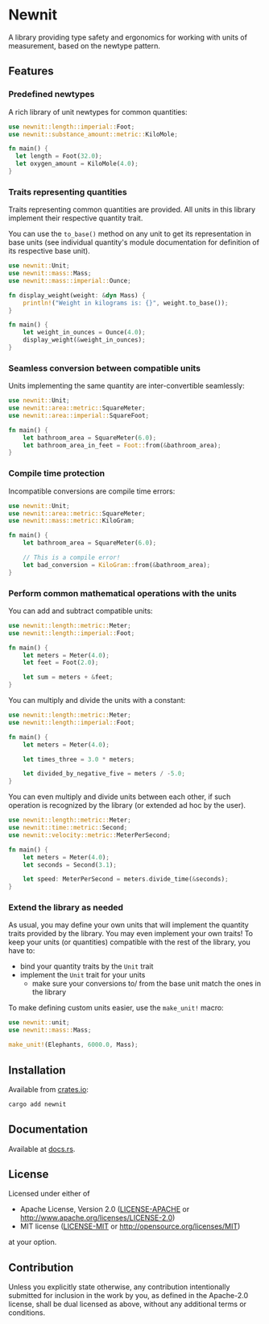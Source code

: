 # Newnit

A library providing type safety and ergonomics for working with units of
measurement, based on the newtype pattern.

## Features

### Predefined newtypes

A rich library of unit newtypes for common quantities:

```rust
use newnit::length::imperial::Foot;
use newnit::substance_amount::metric::KiloMole;

fn main() {
  let length = Foot(32.0);
  let oxygen_amount = KiloMole(4.0);
}
```

### Traits representing quantities

Traits representing common quantities are provided. All units in this library
implement their respective quantity trait.

You can use the `to_base()` method on any unit to get its representation in base
units (see individual quantity's module documentation for definition of its
respective base unit).

```rust
use newnit::Unit;
use newnit::mass::Mass;
use newnit::mass::imperial::Ounce;

fn display_weight(weight: &dyn Mass) {
    println!("Weight in kilograms is: {}", weight.to_base());
}

fn main() {
    let weight_in_ounces = Ounce(4.0);
    display_weight(&weight_in_ounces);
}
```

### Seamless conversion between compatible units

Units implementing the same quantity are inter-convertible seamlessly:

```rust
use newnit::Unit;
use newnit::area::metric::SquareMeter;
use newnit::area::imperial::SquareFoot;

fn main() {
    let bathroom_area = SquareMeter(6.0);
    let bathroom_area_in_feet = Foot::from(&bathroom_area);
}
```

### Compile time protection

Incompatible conversions are compile time errors:

```rust
use newnit::Unit;
use newnit::area::metric::SquareMeter;
use newnit::mass::metric::KiloGram;

fn main() {
    let bathroom_area = SquareMeter(6.0);

    // This is a compile error!
    let bad_conversion = KiloGram::from(&bathroom_area);
}
```

### Perform common mathematical operations with the units

You can add and subtract compatible units:

```rust
use newnit::length::metric::Meter;
use newnit::length::imperial::Foot;

fn main() {
    let meters = Meter(4.0);
    let feet = Foot(2.0);

    let sum = meters + &feet;
}
```

You can multiply and divide the units with a constant:

```rust
use newnit::length::metric::Meter;
use newnit::length::imperial::Foot;

fn main() {
    let meters = Meter(4.0);

    let times_three = 3.0 * meters;

    let divided_by_negative_five = meters / -5.0;
}
```

You can even multiply and divide units between each other, if such operation is
recognized by the library (or extended ad hoc by the user).

```rust
use newnit::length::metric::Meter;
use newnit::time::metric::Second;
use newnit::velocity::metric::MeterPerSecond;

fn main() {
    let meters = Meter(4.0);
    let seconds = Second(3.1);

    let speed: MeterPerSecond = meters.divide_time(&seconds);
}
```

### Extend the library as needed

As usual, you may define your own units that will implement the quantity traits
provided by the library. You may even implement your own traits! To keep your
units (or quantities) compatible with the rest of the library, you have to:

- bind your quantity traits by the `Unit` trait
- implement the `Unit` trait for your units
  - make sure your conversions to/ from the base unit match the ones in the
    library

To make defining custom units easier, use the `make_unit!` macro:

```rust
use newnit::unit;
use newnit::mass::Mass;

make_unit!(Elephants, 6000.0, Mass);
```

## Installation

Available from [crates.io](https://crates.io/crates/doru):

```sh
cargo add newnit
```

## Documentation

Available at [docs.rs](https://docs.rs/newnit).

## License

Licensed under either of

- Apache License, Version 2.0 ([LICENSE-APACHE](LICENSE-APACHE) or
  http://www.apache.org/licenses/LICENSE-2.0)
- MIT license ([LICENSE-MIT](LICENSE-MIT) or http://opensource.org/licenses/MIT)

at your option.

## Contribution

Unless you explicitly state otherwise, any contribution intentionally submitted
for inclusion in the work by you, as defined in the Apache-2.0 license, shall be
dual licensed as above, without any additional terms or conditions.
